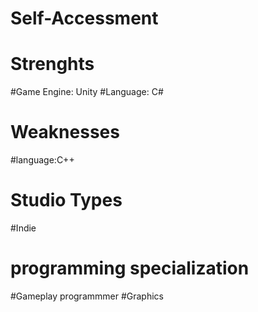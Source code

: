 # Self-Accessment

# Strenghts
#Game Engine: Unity
#Language: C#
# Weaknesses
#language:C++
# Studio Types
#Indie
# programming specialization
#Gameplay programmmer
#Graphics


